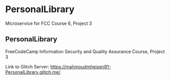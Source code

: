 # PersonalLibrary
 Microservice for FCC Course 6, Project 3

## PersonalLibrary

FreeCodeCamp Information Security and Quality Assurance Course, Project 3

Link to Glitch Server:
https://mahmoudmheisen91-PersonalLibrary.glitch.me/
